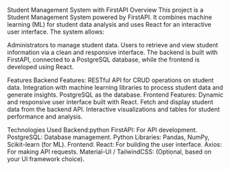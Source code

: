 

Student Management System with FirstAPI
Overview
This project is a Student Management System powered by FirstAPI. It combines machine learning (ML) for student data analysis and uses React for an interactive user interface. The system allows:

Administrators to manage student data.
Users to retrieve and view student information via a clean and responsive interface.
The backend is built with FirstAPI, connected to a PostgreSQL database, while the frontend is developed using React.

Features
Backend Features:
RESTful API for CRUD operations on student data.
Integration with machine learning libraries to process student data and generate insights.
PostgreSQL as the database.
Frontend Features:
Dynamic and responsive user interface built with React.
Fetch and display student data from the backend API.
Interactive visualizations and tables for student performance and analysis.

Technologies Used
Backend:python
FirstAPI: For API development.
PostgreSQL: Database management.
Python Libraries: Pandas, NumPy, Scikit-learn (for ML).
Frontend:
React: For building the user interface.
Axios: For making API requests.
Material-UI / TailwindCSS: (Optional, based on your UI framework choice).
